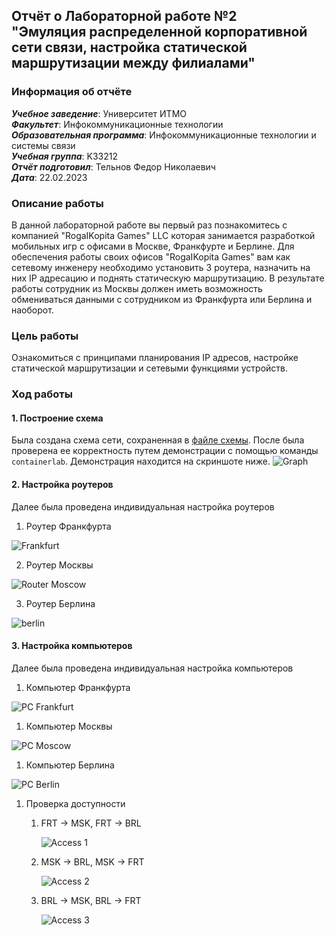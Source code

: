 ## Отчёт о Лабораторной работе №2<br>"Эмуляция распределенной корпоративной сети связи, настройка статической маршрутизации между филиалами"

### Информация об отчёте

**_Учебное заведение_**: Университет ИТМО  
**_Факультет_**: Инфокоммуникационные технологии  
**_Образовательная программа_**: Инфокоммуникационные технологии и системы связи  
**_Учебная группа_**: K33212  
**_Отчёт подготовил_**: Тельнов Федор Николаевич  
**_Дата_**: 22.02.2023

### Описание работы

В данной лабораторной работе вы первый раз познакомитесь с компанией "RogaIKopita Games" LLC которая занимается разработкой мобильных игр с офисами в Москве, Франкфурте и Берлине. Для обеспечения работы своих офисов "RogaIKopita Games" вам как сетевому инженеру необходимо установить 3 роутера, назначить на них IP адресацию и поднять статическую маршрутизацию. В результате работы сотрудник из Москвы должен иметь возможность обмениваться данными с сотрудником из Франкфурта или Берлина и наоборот.

### Цель работы

Ознакомиться с принципами планирования IP адресов, настройке статической маршрутизации и сетевыми функциями устройств.

### Ход работы

#### 1. Построение схема

Была создана схема сети, сохраненная в [файле схемы](schema.clab.yml).
После была проверена ее корректность путем демонстрации с помощью команды `containerlab`. Демонстрация находится на скриншоте ниже.
![Graph](img/lab2-graph.png)

#### 2. Настройка роутеров

Далее была проведена индивидуальная настройка роутеров

1. Роутер Франкфурта

![Frankfurt](img/lab2-frankfurt.png)

2. Роутер Москвы

![Router Moscow](img/router-msc.png)

3. Роутер Берлина

![berlin](img/router-berlin.png)

#### 3. Настройка компьютеров

Далее была проведена индивидуальная настройка компьютеров

1. Компьютер Франкфурта

![PC Frankfurt](img/pc-frankfurt.png)

1. Компьютер Москвы

![PC Moscow](img/pc-moscow.png)

1. Компьютер Берлина

![PC Berlin](img/pc-berlin.png)

1.  Проверка доступности

    1.  FRT -> MSK, FRT -> BRL

        ![Access 1](img/access-1.png)

    2.  MSK -> BRL, MSK -> FRT

        ![Access 2](img/access-2.png)

    3.  BRL -> MSK, BRL -> FRT

        ![Access 3](img/access-3.png)
